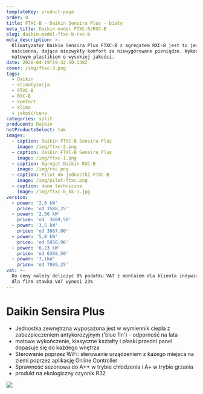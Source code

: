 ```yaml
---
templateKey: product-page
order: 8
title: FTXC-B - Daikin Sensira Plus - biały
meta_title: Daikin model FTXC-B/RXC-B
slug: daikin-model-ftxc-b-rxc-b
meta_description: >-
  Klimatyzator Daikin Sensira Plus FTXC-B z agregatem RXC-B jest to jednostka
  naścienna, dająca niezwykły komfort za niewygórowane pieniądze. Wykończenie
  matowym plastikiem o wysokiej jakości.
date: 2020-04-19T19:42:50.138Z
cover: /img/ftxc-3.png
tags:
  - Daikin
  - klimatyzacja
  - FTXC-B
  - RXC-B
  - komfort
  - klima
  - jakość/cena
categories: split
producent: Daikin
hotProductsSelect: tak
images:
  - caption: Daikin FTXC-B Sensira Plus
    image: /img/ftxc-2.png
  - caption: Daikin FTXC-B Sensira Plus
    image: /img/ftxc-1.png
  - caption: Agregat Daikin RXC-B
    image: /img/rxc.png
  - caption: Pilot do jednostki FTXC-B
    image: /img/pilot-ftxc.png
  - caption: dane techniczne
    image: /img/ftxc-b_kk-1.jpg
version:
  - power: '2,0 kW'
    price: 'od 3588,25'
  - power: '2,56 kW'
    price: 'od  3689,50'
  - power: '3,5 kW'
    price: 'od 3867,00'
  - power: '5,0 kW'
    price: 'od 5956,96'
  - power: '6,23 kW'
    price: 'od 6368,50'
  - power: '7,1kW'
    price: 'od 7089,25'
vat: >-
  Do ceny należy doliczyć 8% podatku VAT z montażem dla klienta indywidualnego,
  dla firm stawka VAT wynosi 23%
---
```

# Daikin Sensira Plus

* Jednostka zewnętrzna wyposażona jest w wymiennik ciepła z zabezpieczeniem antykorozyjnym ('blue fin') - odporność na lata
* matowe wykończenie, klasyczne kształty i płaski przedni panel dopasuje się do każdego wnętrza
* Sterowanie poprzez WiFi: sterowanie urządzeniem z każego miejsca na ziemi poprzez aplikację Online Controller 
* Sprawność sezonowa do A++ w trybie chłodzenia i A+ w trybie grzania
* produkt na ekologiczny czynnik R32

![](/img/dane.png)
